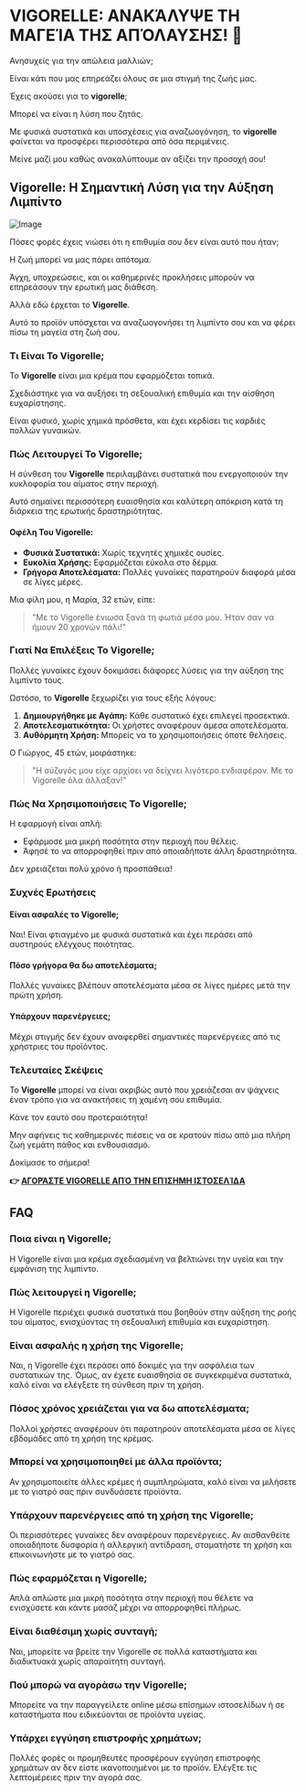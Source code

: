 # VIGORELLE: ΑΝΑΚΆΛΥΨΕ ΤΗ ΜΑΓΕΊΑ ΤΗΣ ΑΠΌΛΑΥΣΗΣ! 💖

Ανησυχείς για την απώλεια μαλλιών; 

Είναι κάτι που μας επηρεάζει όλους σε μια στιγμή της ζωής μας. 

Έχεις ακούσει για το **vigorelle**; 

Μπορεί να είναι η λύση που ζητάς.

Με φυσικά συστατικά και υποσχέσεις για αναζωογόνηση, το **vigorelle** φαίνεται να προσφέρει περισσότερα από όσα περιμένεις. 

Μείνε μαζί μου καθώς ανακαλύπτουμε αν αξίζει την προσοχή σου!

## Vigorelle: Η Σημαντική Λύση για την Αύξηση Λιμπίντο

![Image](https://www2.sellhealth.com/8/Vigorelle_logo_500px120px.jpg)

Πόσες φορές έχεις νιώσει ότι η επιθυμία σου δεν είναι αυτό που ήταν;

Η ζωή μπορεί να μας πάρει απότομα. 

Άγχη, υποχρεώσεις, και οι καθημερινές προκλήσεις μπορούν να επηρεάσουν την ερωτική μας διάθεση.

Αλλά εδώ έρχεται το **Vigorelle**. 

Αυτό το προϊόν υπόσχεται να αναζωογονήσει τη λιμπίντο σου και να φέρει πίσω τη μαγεία στη ζωή σου.

### Τι Είναι Το Vigorelle;

Το **Vigorelle** είναι μια κρέμα που εφαρμόζεται τοπικά. 

Σχεδιάστηκε για να αυξήσει τη σεξουαλική επιθυμία και την αίσθηση ευχαρίστησης.

Είναι φυσικό, χωρίς χημικά πρόσθετα, και έχει κερδίσει τις καρδιές πολλών γυναικών.

### Πώς Λειτουργεί Το Vigorelle;

Η σύνθεση του **Vigorelle** περιλαμβάνει συστατικά που ενεργοποιούν την κυκλοφορία του αίματος στην περιοχή. 

Αυτό σημαίνει περισσότερη ευαισθησία και καλύτερη απόκριση κατά τη διάρκεια της ερωτικής δραστηριότητας.

#### Οφέλη Του Vigorelle:

- **Φυσικά Συστατικά:** Χωρίς τεχνητές χημικές ουσίες.
- **Ευκολία Χρήσης:** Εφαρμόζεται εύκολα στο δέρμα.
- **Γρήγορα Αποτελέσματα:** Πολλές γυναίκες παρατηρούν διαφορά μέσα σε λίγες μέρες.
  
Μια φίλη μου, η Μαρία, 32 ετών, είπε:

> "Με το Vigorelle ένιωσα ξανά τη φωτιά μέσα μου. Ήταν σαν να ήμουν 20 χρονών πάλι!"

### Γιατί Να Επιλέξεις Το Vigorelle;

Πολλές γυναίκες έχουν δοκιμάσει διάφορες λύσεις για την αύξηση της λιμπίντο τους. 

Ωστόσο, το **Vigorelle** ξεχωρίζει για τους εξής λόγους:

1. **Δημιουργήθηκε με Αγάπη:** Κάθε συστατικό έχει επιλεγεί προσεκτικά.
2. **Αποτελεσματικότητα:** Οι χρήστες αναφέρουν άμεσα αποτελέσματα.
3. **Αυθόρμητη Χρήση:** Μπορείς να το χρησιμοποιήσεις όποτε θελήσεις.

Ο Γιώργος, 45 ετών, μοιράστηκε:

> "Η σύζυγός μου είχε αρχίσει να δείχνει λιγότερο ενδιαφέρον. Με το Vigorelle όλα άλλαξαν!"

### Πώς Να Χρησιμοποιήσεις Το Vigorelle;

Η εφαρμογή είναι απλή:

- Εφάρμοσε μια μικρή ποσότητα στην περιοχή που θέλεις.
- Άφησέ το να απορροφηθεί πριν από οποιαδήποτε άλλη δραστηριότητα.

Δεν χρειάζεται πολύ χρόνο ή προσπάθεια!

### Συχνές Ερωτήσεις

#### Είναι ασφαλές το Vigorelle;

Ναι! Είναι φτιαγμένο με φυσικά συστατικά και έχει περάσει από αυστηρούς ελέγχους ποιότητας.

#### Πόσο γρήγορα θα δω αποτελέσματα;

Πολλές γυναίκες βλέπουν αποτελέσματα μέσα σε λίγες ημέρες μετά την πρώτη χρήση.

#### Υπάρχουν παρενέργειες;

Μέχρι στιγμής δεν έχουν αναφερθεί σημαντικές παρενέργειες από τις χρήστριες του προϊόντος.

### Τελευταίες Σκέψεις

Το **Vigorelle** μπορεί να είναι ακριβώς αυτό που χρειάζεσαι αν ψάχνεις έναν τρόπο για να ανακτήσεις τη χαμένη σου επιθυμία.

Κάνε τον εαυτό σου προτεραιότητα!

Μην αφήνεις τις καθημερινές πιέσεις να σε κρατούν πίσω από μια πλήρη ζωή γεμάτη πάθος και ενθουσιασμό.

Δοκίμασε το σήμερα!



**👉 [ΑΓΟΡΆΣΤΕ VIGORELLE ΑΠΌ ΤΗΝ ΕΠΊΣΗΜΗ ΙΣΤΟΣΕΛΊΔΑ](https://gchaffi.com/wBNpU2ol)**

## FAQ

### Ποια είναι η Vigorelle;

Η Vigorelle είναι μια κρέμα σχεδιασμένη να βελτιώνει την υγεία και την εμφάνιση της λιμπίντο. 

### Πώς λειτουργεί η Vigorelle;

Η Vigorelle περιέχει φυσικά συστατικά που βοηθούν στην αύξηση της ροής του αίματος, ενισχύοντας τη σεξουαλική επιθυμία και ευχαρίστηση.

### Είναι ασφαλής η χρήση της Vigorelle;

Ναι, η Vigorelle έχει περάσει από δοκιμές για την ασφάλεια των συστατικών της. Όμως, αν έχετε ευαισθησία σε συγκεκριμένα συστατικά, καλό είναι να ελέγξετε τη σύνθεση πριν τη χρήση.

### Πόσος χρόνος χρειάζεται για να δω αποτελέσματα;

Πολλοί χρήστες αναφέρουν ότι παρατηρούν αποτελέσματα μέσα σε λίγες εβδομάδες από τη χρήση της κρέμας. 

### Μπορεί να χρησιμοποιηθεί με άλλα προϊόντα;

Αν χρησιμοποιείτε άλλες κρέμες ή συμπληρώματα, καλό είναι να μιλήσετε με το γιατρό σας πριν συνδυάσετε προϊόντα.

### Υπάρχουν παρενέργειες από τη χρήση της Vigorelle;

Οι περισσότερες γυναίκες δεν αναφέρουν παρενέργειες. Αν αισθανθείτε οποιαδήποτε δυσφορία ή αλλεργική αντίδραση, σταματήστε τη χρήση και επικοινωνήστε με το γιατρό σας.

### Πώς εφαρμόζεται η Vigorelle;

Απλά απλώστε μια μικρή ποσότητα στην περιοχή που θέλετε να ενισχύσετε και κάντε μασάζ μέχρι να απορροφηθεί πλήρως.

### Είναι διαθέσιμη χωρίς συνταγή;

Ναι, μπορείτε να βρείτε την Vigorelle σε πολλά καταστήματα και διαδικτυακά χωρίς απαραίτητη συνταγή.

### Πού μπορώ να αγοράσω την Vigorelle;

Μπορείτε να την παραγγείλετε online μέσω επίσημων ιστοσελίδων ή σε καταστήματα που ειδικεύονται σε προϊόντα υγείας.

### Υπάρχει εγγύηση επιστροφής χρημάτων;

Πολλές φορές οι προμηθευτές προσφέρουν εγγύηση επιστροφής χρημάτων αν δεν είστε ικανοποιημένοι με το προϊόν. Ελέγξτε τις λεπτομέρειες πριν την αγορά σας.